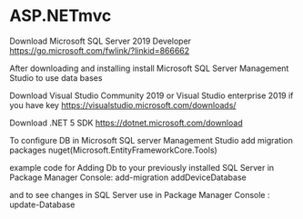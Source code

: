 # ASP.NETmvc

Download Microsoft SQL Server 2019 Developer
https://go.microsoft.com/fwlink/?linkid=866662

After downloading and installing install Microsoft SQL Server Management Studio to use data bases

Download Visual Studio Community 2019 or  Visual Studio enterprise 2019 if you have key
https://visualstudio.microsoft.com/downloads/

Download .NET 5 SDK
https://dotnet.microsoft.com/download

To configure DB in Microsoft SQL server Management Studio add migration packages 
nuget(Microsoft.EntityFrameworkCore.Tools)

example code for Adding Db to your previously installed SQL Server in Package Manager Console: add-migration addDeviceDatabase 

and to see changes in SQL Server use in Package Manager Console : update-Database

